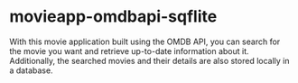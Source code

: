 # movieapp-omdbapi-sqflite
  With this movie application built using the OMDB API, you can search for the movie you want and retrieve up-to-date information about it. Additionally, the searched movies and their details are also stored locally in a database.

